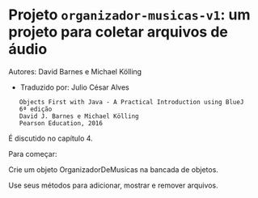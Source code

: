 # Projeto `organizador-musicas-v1`: um projeto para coletar arquivos de áudio

Autores: David Barnes e Michael Kölling

- Traduzido por: Julio César Alves

```
   Objects First with Java - A Practical Introduction using BlueJ
   6ª edição
   David J. Barnes e Michael Kölling
   Pearson Education, 2016
```

É discutido no capítulo 4.

Para começar:


Crie um objeto OrganizadorDeMusicas na bancada de objetos.

Use seus métodos para adicionar, mostrar e remover arquivos.

